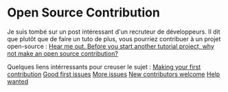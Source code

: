 # Open Source Contribution

Je suis tombé sur un post intéressant d'un recruteur de développeurs.
Il dit que plutôt que de faire un tuto de plus, vous pourriez contribuer à un projet open-source : [Hear me out. Before you start another tutorial project, why not make an open source contribution?](https://www.reddit.com/r/learnprogramming/comments/uiioxu/hear_me_out_before_you_start_another_tutorial/)

Quelques liens intérressants pour creuser le sujet :
[Making your first contribution](https://blog.rysolv.com/how-to-contribute-to-open-source)
[Good first issues](https://goodfirstissues.com/)
[More issues](https://goodfirstissue.dev/)
[New contributors welcome](https://github.com/showcases/great-for-new-contributors)
[Help wanted](https://github.com/topics/help-wanted?o=desc&s=updated)
